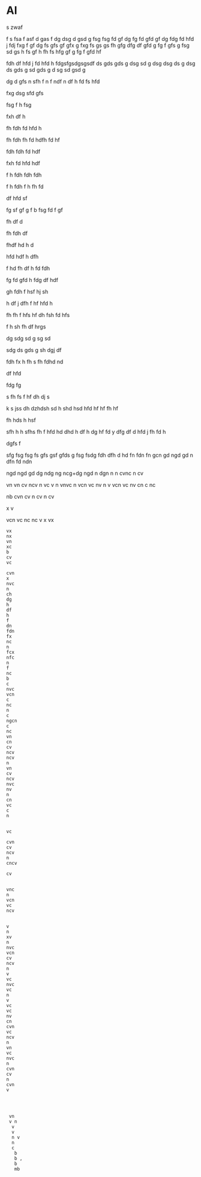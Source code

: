 # AI
s
zwaf

f
s
fsa
f
asf
d
gas
f
dg
dsg
d
gsd
g
fsg
fsg
fd
gf
dg
fg
fd
gfd
gf
dg
fdg
fd
hfd
j
fdj
fxg
f
gf
dg
fs
gfs
gf
gfx
g
fxg
fs
gs
gs
fh
gfg
dfg
df
gfd
g
fg
f
gfs
g
fsg
sd
gs
h
fs
gf
h
fh
fs
hfg
gf
g
fg
f
gfd
hf

fdh
df
hfd
j
fd
hfd
h
fdgsfgsdgsgsdf
ds
gds
gds
g
dsg
sd
g
dsg
dsg
ds
g
dsg
ds
gds
g
sd
gds
g
d
sg
sd
gsd
g

dg
d
gfs
n
sfh
f
n
f
ndf
n
df
h
fd
fs
hfd

fxg
dsg
sfd
gfs



fsg
f
h
fsg


fxh
df
h


fh
fdh
fd
hfd
h


fh
fdh
fh
fd
hdfh
fd
hf



fdh
fdh
fd
hdf



fxh
fd
hfd
hdf


f
h
fdh
fdh
fdh


f
h
fdh
f
h
fh
fd


df
hfd
sf

fg
sf
gf
g
f
b
fsg
fd
f
gf



fh
df
d


fh
fdh
df



fhdf
hd
h
d



hfd
hdf
h
dfh



f
hd
fh
df
h
fd
fdh



fg
fd
gfd
h
fdg
df
hdf



gh
fdh
f
hsf
hj
sh


h
df
j
dfh
f
hf
hfd
h



fh
fh
f
hfs
hf
dh
fsh
fd
hfs



f
h
sh
fh
df
hrgs

dg
sdg
sd
g
sg
sd



sdg
ds
gds
g
sh
dgj
df

fdh
fx
h
fh
s
fh
fdhd
nd

df
hfd

fdg
fg



s
fh
fs
f
hf
dh
dj
s

k
s
jss
dh
dzhdsh
sd
h
shd
hsd
hfd
hf
hf
fh
hf

fh
hds
h
hsf

sfh
h
h
sfhs
fh
f
hfd
hd
dhd
h
df
h
dg
hf
fd
y
dfg
df
d
hfd
j
fh
fd
h


dgfs
f

sfg
fsg
fsg
fs
gfs
gsf
gfds
g
fsg
fsdg
fdh
dfh
d
hd
fn
fdn
fn
gcn
gd
ngd
gd
n
dfn
fd
ndn

ngd
ngd
gd
dg
ndg
ng
ncg+dg
ngd
n
dgn
n
n
cvnc
n
cv



vn
vn
cv
ncv
n
vc
 v
 n
 vnvc
 n
 vcn
 vc
 nv
 n
 v
 vcn
 vc
 nv
 cn
 c
 nc
 
 
 
 nb
 cvn
 cv
 n
 cv
 n
 cv
  
  x
  v
  
  vcn
  vc
  nc
  nc
  v 
  x
   vx
    
    vx
    nx
    vn
    xc
    b
    cv
    vc
    
    cvn
    x
    nvc
    n
    ch
    dg
    h
    df
    h
    f
    dn
    fdn
    fx
    nc
    n
    fcx
    nfc
    n
    f
    nc
    b
    c
    nvc
    vcn
    c
    nc
    n
    c
    ngcn
    c
    nc
    vn
    cn
    cv
    ncv
    ncv
    n
    vn
    cv
    ncv
    nvc
    nv
    n
    cn
    vc
    c
    n
    
    
    vc
    
    cvn
    cv
    ncv
    n
    cncv
    
    cv
    
    
    vnc
    n
    vcn
    vc
    ncv
    
    
    v
    n
    xv
    n
    nvc
    vcn
    cv
    ncv
    n
    v
    vc
    nvc
    vc
    n
    v
    vc
    vc
    nv
    cn
    cvn
    vc
    ncv
    n
    vn
    vc
    nvc
    n
    cvn
    cv
    n
    cvn
    v
    
    
    
    
     vn
     v n
      v
      v 
      n v
      n
      c
       b
       b ,
       b 
       mb 
       
       
       
